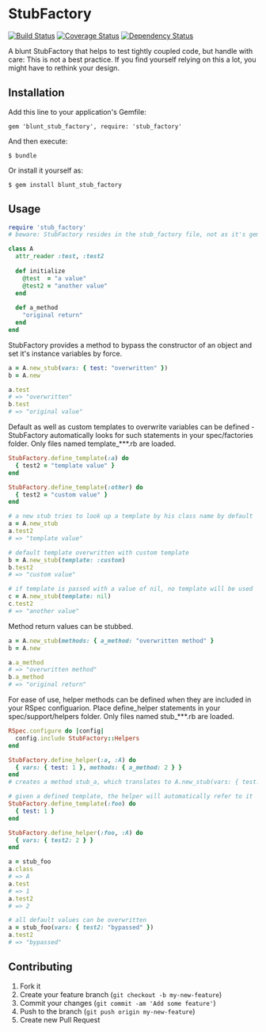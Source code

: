 # StubFactory
[![Build Status](https://travis-ci.org/LFDM/stub_factory.png)](https://travis-ci.org/LFDM/stub_factory)
[![Coverage Status](https://coveralls.io/repos/LFDM/stub_factory/badge.png)](https://coveralls.io/r/LFDM/stub_factory)
[![Dependency Status](https://gemnasium.com/LFDM/stub_factory.png)](https://gemnasium.com/LFDM/stub_factory)

A blunt StubFactory that helps to test tightly coupled code, but handle with care: This is not a best practice. If you find yourself relying on this a lot, you might have to rethink your design. 

## Installation

Add this line to your application's Gemfile:

    gem 'blunt_stub_factory', require: 'stub_factory'

And then execute:

    $ bundle

Or install it yourself as:

    $ gem install blunt_stub_factory

## Usage

```ruby
require 'stub_factory'
# beware: StubFactory resides in the stub_factory file, not as it's gemname would indicate (the name stub_factory was already taken...)

class A
  attr_reader :test, :test2
  
  def initialize
    @test  = "a value"
    @test2 = "another value"
  end
  
  def a_method
    "original return"
  end
end
```

StubFactory provides a method to bypass the constructor of an object and set it's instance variables by force.

```ruby
a = A.new_stub(vars: { test: "overwritten" })
b = A.new

a.test 
# => "overwritten"
b.test 
# => "original value"
```

Default as well as custom templates to overwrite variables can be defined - StubFactory automatically looks for such statements
in your spec/factories folder. Only files named template_***.rb are loaded.
```ruby
StubFactory.define_template(:a) do
  { test2 = "template value" }
end

StubFactory.define_template(:other) do
  { test2 = "custom value" }
end

# a new stub tries to look up a template by his class name by default
a = A.new_stub
a.test2
# => "template value"

# default template overwritten with custom template
b = A.new_stub(template: :custom)
b.test2
# => "custom value"

# if template is passed with a value of nil, no template will be used
c = A.new_stub(template: nil)
c.test2
# => "another value"
```

Method return values can be stubbed.
```ruby
a = A.new_stub(methods: { a_method: "overwritten method" }
b = A.new

a.a_method
# => "overwritten method"
b.a_method
# => "original return"
```

For ease of use, helper methods can be defined when they are included in your RSpec configuarion. 
Place define_helper statements in your spec/support/helpers folder.  Only files named stub_***.rb are loaded.
```ruby
RSpec.configure do |config|
  config.include StubFactory::Helpers
end

StubFactory.define_helper(:a, :A) do
  { vars: { test: 1 }, methods: { a_method: 2 } }
end
# creates a method stub_a, which translates to A.new_stub(vars: { test: 1 }, methods: { a_method: 2 })

# given a defined template, the helper will automatically refer to it
StubFactory.define_template(:foo) do
  { test: 1 }
end

StubFactory.define_helper(:foo, :A) do
  { vars: { test2: 2 } }
end

a = stub_foo
a.class
# => A
a.test
# => 1
a.test2
# => 2

# all default values can be overwritten
a = stub_foo(vars: { test2: "bypassed" })
a.test2
# => "bypassed"
```
## Contributing

1. Fork it
2. Create your feature branch (`git checkout -b my-new-feature`)
3. Commit your changes (`git commit -am 'Add some feature'`)
4. Push to the branch (`git push origin my-new-feature`)
5. Create new Pull Request
